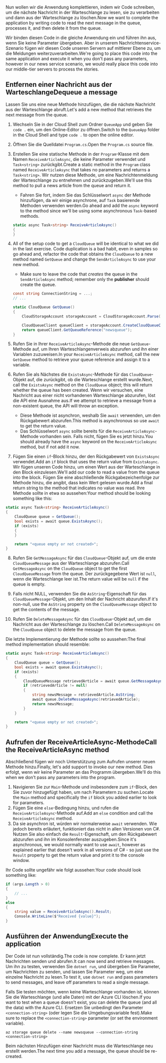 <span data-ttu-id="739cb-101">Nun wollen wir die Anwendung komplettieren, indem wir Code schreiben, um die nächste Nachricht in der Warteschlange zu lesen, sie zu verarbeiten und dann aus der Warteschlange zu löschen.</span><span class="sxs-lookup"><span data-stu-id="739cb-101">Now we want to complete the application by writing code to read the next message in the queue, processes it, and then delete it from the queue.</span></span> 

<span data-ttu-id="739cb-102">Wir binden diesen Code in die gleiche Anwendung ein und führen ihn aus, wenn Sie keine Parameter übergeben. Aber in unserem Nachrichtenservice-Szenario fügen wir diesen Code unseren Servern auf mittlerer Ebene zu, um die Meldungen weiterzuverarbeiten.</span><span class="sxs-lookup"><span data-stu-id="739cb-102">We're going to place this code into the same application and execute it when you don't pass any parameters, however in our news service scenario, we would really place this code into our middle-tier servers to process the stories.</span></span>

## <a name="dequeue-a-message"></a><span data-ttu-id="739cb-103">Entfernen einer Nachricht aus der Warteschlange</span><span class="sxs-lookup"><span data-stu-id="739cb-103">Dequeue a message</span></span>

<span data-ttu-id="739cb-104">Lassen Sie uns eine neue Methode hinzufügen, die die nächste Nachricht aus der Warteschlange abruft.</span><span class="sxs-lookup"><span data-stu-id="739cb-104">Let's add a new method that retrieves the next message from the queue.</span></span>

1. <span data-ttu-id="739cb-105">Wechseln Sie in der Cloud Shell zum Ordner `QueueApp` und geben Sie `code .` ein, um den Online-Editor zu öffnen.</span><span class="sxs-lookup"><span data-stu-id="739cb-105">Switch to the `QueueApp` folder in the Cloud Shell and type `code .` to open the online editor.</span></span>
 
2. <span data-ttu-id="739cb-106">Öffnen Sie die Quelldatei `Program.cs`.</span><span class="sxs-lookup"><span data-stu-id="739cb-106">Open the `Program.cs` source file.</span></span>

3. <span data-ttu-id="739cb-107">Erstellen Sie eine statische Methode in der `Program`-Klasse mit dem Namen `ReceiveArticleAsync`, die keine Parameter verwendet und `Task<string>` zurückgibt.</span><span class="sxs-lookup"><span data-stu-id="739cb-107">Create a static method in the `Program` class named `ReceiveArticleAsync` that takes no parameters and returns a `Task<string>`.</span></span> <span data-ttu-id="739cb-108">Wir nutzen diese Methode, um eine Nachrichtenmeldung der Warteschlange zu entnehmen und zurückzugeben.</span><span class="sxs-lookup"><span data-stu-id="739cb-108">We'll use this method to pull a news article from the queue and return it.</span></span>
    - <span data-ttu-id="739cb-109">Fahren Sie fort, indem Sie das Schlüsselwort `async` der Methode hinzufügen, da wir einige asynchrone, auf `Task` basierende Methoden verwenden werden.</span><span class="sxs-lookup"><span data-stu-id="739cb-109">Go ahead and add the `async` keyword to the method since we'll be using some asynchronous `Task`-based methods.</span></span>

    ```csharp
    static async Task<string> ReceiveArticleAsync()
    {
    }

4. All of the setup code to get a `CloudQueue` will be identical to what we did in the last exercise. Code duplication is a bad habit, even in samples so go ahead and, refactor the code that obtains the `CloudQueue` to a new method named `GetQueue` and change the `SendArticleAsync` to use your new method.
     - Make sure to leave the code that _creates_ the queue in the `SendArticleAsync` method; remember only the **publisher** should create the queue.

    ```csharp
    const string ConnectionString = ...;
    // ...

    static CloudQueue GetQueue()
    {
        CloudStorageAccount storageAccount = CloudStorageAccount.Parse(ConnectionString);
    
        CloudQueueClient queueClient = storageAccount.CreateCloudQueueClient();
        return queueClient.GetQueueReference("newsqueue");
    }
    ```
    
5. <span data-ttu-id="739cb-110">Rufen Sie in Ihrer `ReceiveArticleAsync`-Methode die neue `GetQueue`-Methode auf, um Ihren Warteschlangenverweis abzurufen und ihn einer Variablen zuzuweisen.</span><span class="sxs-lookup"><span data-stu-id="739cb-110">In your `ReceiveArticleAsync` method, call the new `GetQueue` method to retrieve your queue reference and assign it to a variable.</span></span>

6. <span data-ttu-id="739cb-111">Rufen Sie als Nächstes die `ExistsAsync`-Methode für das `CloudQueue`-Objekt auf, die zurückgibt, ob die Warteschlange erstellt wurde.</span><span class="sxs-lookup"><span data-stu-id="739cb-111">Next, call the `ExistsAsync` method on the `CloudQueue` object; this will return whether the queue has been created.</span></span> <span data-ttu-id="739cb-112">Wenn wir versuchen, eine Nachricht aus einer nicht vorhandenen Warteschlange abzurufen, löst die API eine Ausnahme aus.</span><span class="sxs-lookup"><span data-stu-id="739cb-112">If we attempt to retrieve a message from a non-existent queue, the API will throw an exception.</span></span>
    - <span data-ttu-id="739cb-113">Diese Methode ist asynchron, weshalb Sie `await` verwenden, um den Rückgabewert abzurufen.</span><span class="sxs-lookup"><span data-stu-id="739cb-113">This method is asynchronous so use `await` to get the return value.</span></span>
    - <span data-ttu-id="739cb-114">Das Schlüsselwort `async` sollte bereits für die `ReceiveArticleAsync`-Methode vorhanden sein. Falls nicht, fügen Sie es jetzt hinzu.</span><span class="sxs-lookup"><span data-stu-id="739cb-114">You should already have the `async` keyword on the `ReceiveArticleAsync` method, but if not add it now.</span></span>


7. <span data-ttu-id="739cb-115">Fügen Sie einen `if`-Block hinzu, der den Rückgabewert von `ExistsAsync` verwendet.</span><span class="sxs-lookup"><span data-stu-id="739cb-115">Add an `if` block that uses the return value from `ExistsAsync`.</span></span> <span data-ttu-id="739cb-116">Wir fügen unseren Code hinzu, um einen Wert aus der Warteschlange in den Block einzulesen.</span><span class="sxs-lookup"><span data-stu-id="739cb-116">We'll add our code to read a value from the queue into the block.</span></span> <span data-ttu-id="739cb-117">Fügen Sie eine abschließende Rückgabezeichenfolge zur Methode hinzu, die angibt, dass kein Wert gelesen wurde.</span><span class="sxs-lookup"><span data-stu-id="739cb-117">Add a final return string to the method that indicates no value was read.</span></span> <span data-ttu-id="739cb-118">Ihre Methode sollte in etwa so aussehen:</span><span class="sxs-lookup"><span data-stu-id="739cb-118">Your method should be looking something like this:</span></span>

```csharp
static async Task<string> ReceiveArticleAsync()
{
    CloudQueue queue = GetQueue();
    bool exists = await queue.ExistsAsync();
    if (exists)
    {
    }

    return "<queue empty or not created>";
}
```

8. <span data-ttu-id="739cb-119">Rufen Sie `GetMessageAsync` für das `CloudQueue`-Objekt auf, um die erste `CloudQueueMessage` aus der Warteschlange abzurufen.</span><span class="sxs-lookup"><span data-stu-id="739cb-119">Call `GetMessageAsync` on the `CloudQueue` object to get the first `CloudQueueMessage` from the queue.</span></span> <span data-ttu-id="739cb-120">Der zurückgegebene Wert ist `null`, wenn die Warteschlange leer ist.</span><span class="sxs-lookup"><span data-stu-id="739cb-120">The return value will be `null` if the queue is empty.</span></span>

9. <span data-ttu-id="739cb-121">Falls nicht NULL, verwenden Sie die `AsString`-Eigenschaft für das `CloudQueueMessage`-Objekt, um den Inhalt der Nachricht abzurufen.</span><span class="sxs-lookup"><span data-stu-id="739cb-121">If it's non-null, use the `AsString` property on the `CloudQueueMessage` object to get the contents of the message.</span></span>

10. <span data-ttu-id="739cb-122">Rufen Sie `DeleteMessageAsync` für das `CloudQueue`-Objekt auf, um die Nachricht aus der Warteschlange zu löschen.</span><span class="sxs-lookup"><span data-stu-id="739cb-122">Call `DeleteMessageAsync` on the `CloudQueue` object to delete the message from the queue.</span></span>

<span data-ttu-id="739cb-123">Die letzte Implementierung der Methode sollte so aussehen:</span><span class="sxs-lookup"><span data-stu-id="739cb-123">The final method implementation should resemble:</span></span>

```csharp
static async Task<string> ReceiveArticleAsync()
{
    CloudQueue queue = GetQueue();
    bool exists = await queue.ExistsAsync();
    if (exists)
    {
        CloudQueueMessage retrievedArticle = await queue.GetMessageAsync();
        if (retrievedArticle != null)
        {
            string newsMessage = retrievedArticle.AsString;
            await queue.DeleteMessageAsync(retrievedArticle);
            return newsMessage;
        }
    }

    return "<queue empty or not created>";
}
```
## <a name="call-the-receivearticleasync-method"></a><span data-ttu-id="739cb-124">Aufrufen der ReceiveArticleAsync-Methode</span><span class="sxs-lookup"><span data-stu-id="739cb-124">Call the ReceiveArticleAsync method</span></span>

<span data-ttu-id="739cb-125">Abschließend fügen wir noch Unterstützung zum Aufrufen unserer neuen Methode hinzu.</span><span class="sxs-lookup"><span data-stu-id="739cb-125">Finally, let's add support to invoke our new method.</span></span> <span data-ttu-id="739cb-126">Dies erfolgt, wenn wir keine Parameter an das Programm übergeben.</span><span class="sxs-lookup"><span data-stu-id="739cb-126">We'll do this when we don't pass any parameters into the program.</span></span>

1. <span data-ttu-id="739cb-127">Navigieren Sie zur `Main`-Methode und insbesondere zum `if`-Block, den Sie zuvor hinzugefügt haben, um nach Parametern zu suchen.</span><span class="sxs-lookup"><span data-stu-id="739cb-127">Locate the `Main` method and specifically the `if` block you added earlier to look for parameters.</span></span>
1. <span data-ttu-id="739cb-128">Fügen Sie eine `else`-Bedingung hinzu, und rufen die `ReceiveArticleAsync`-Methode auf.</span><span class="sxs-lookup"><span data-stu-id="739cb-128">Add an `else` condition and call the `ReceiveArticleAsync` method.</span></span> 
1. <span data-ttu-id="739cb-129">Da sie asynchron ist, würden wir normalerweise `await` verwenden. Wie jedoch bereits erläutert, funktioniert das nicht in allen Versionen von C#. Nutzen Sie also einfach die `Result`-Eigenschaft, um den Rückgabewert abzurufen und ihn im Konsolenfenster auszugeben.</span><span class="sxs-lookup"><span data-stu-id="739cb-129">Since it's asynchronous, we would normally want to use `await`, however as explained earlier that doesn't work in all versions of C# - so just use the `Result` property to get the return value and print it to the console window.</span></span>

<span data-ttu-id="739cb-130">Ihr Code sollte ungefähr wie folgt aussehen:</span><span class="sxs-lookup"><span data-stu-id="739cb-130">Your code should look something like:</span></span>

```csharp
if (args.Length > 0)
{
    // ...
}
else
{
    string value = ReceiveArticleAsync().Result;
    Console.WriteLine($"Received {value}");
}
```

## <a name="execute-the-application"></a><span data-ttu-id="739cb-131">Ausführen der Anwendung</span><span class="sxs-lookup"><span data-stu-id="739cb-131">Execute the application</span></span>

<span data-ttu-id="739cb-132">Der Code ist nun vollständig.</span><span class="sxs-lookup"><span data-stu-id="739cb-132">The code is now complete.</span></span> <span data-ttu-id="739cb-133">Er kann jetzt Nachrichten senden und abrufen.</span><span class="sxs-lookup"><span data-stu-id="739cb-133">It can now send and retrieve messages.</span></span> <span data-ttu-id="739cb-134">Um ihn zu testen, verwenden Sie `dotnet run`, und übergeben Sie Parameter, um Nachrichten zu senden, und lassen Sie Parameter weg, um eine einzelne Nachricht zu lesen.</span><span class="sxs-lookup"><span data-stu-id="739cb-134">To test it, use `dotnet run` and pass parameters to send messages, and leave off parameters to read a single message.</span></span>

<span data-ttu-id="739cb-135">Falls Sie testen möchten, wenn keine Warteschlange vorhanden ist, können Sie die Warteschlange (und alle Daten) mit der Azure CLI löschen.</span><span class="sxs-lookup"><span data-stu-id="739cb-135">If you want to test when a queue doesn't exist, you can delete the queue (and all the data) with the Azure CLI.</span></span> <span data-ttu-id="739cb-136">Ersetzen Sie unbedingt den Parameter `<connection-string>` (oder legen Sie die Umgebungsvariable fest).</span><span class="sxs-lookup"><span data-stu-id="739cb-136">Make sure to replace the `<connection-string>` parameter (or set the environment variable).</span></span>

```azurecli
az storage queue delete --name newsqueue --connection-string <connection-string> 
```

<span data-ttu-id="739cb-137">Beim nächsten Hinzufügen einer Nachricht muss die Warteschlange neu erstellt werden.</span><span class="sxs-lookup"><span data-stu-id="739cb-137">The next time you add a message, the queue should be re-created.</span></span>
